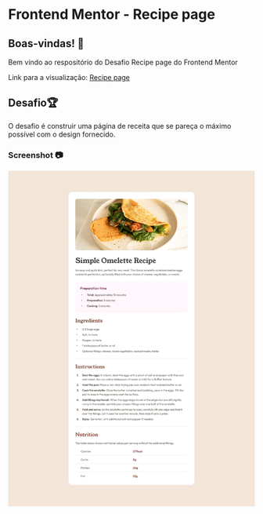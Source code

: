 # Frontend Mentor - Recipe page

## Boas-vindas! 👋

Bem vindo ao respositório do Desafio Recipe page do Frontend Mentor

Link para a visualização: [Recipe page](https://emillymoitinho.github.io/pagina_receita/)

## Desafio🏆

O desafio é construir uma página de receita que se pareça o máximo possível com o design fornecido.

### Screenshot 📷

![](design/desktop-design.jpg)
